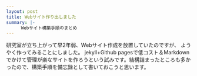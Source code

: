 ```yaml
---
layout: post
title: Webサイト作り出しました
summary: |-
    　Webサイト構築手順のまとめ
---
```

研究室が立ち上がって早2年弱、Webサイト作成を放置していたのですが、
ようやく作ってみることにしました。
jekyll+Github pagesで低コスト＆Markdownでかけて管理が楽なサイトを作ろうという試みです。結構詰まったところも多かったので、構築手順を備忘録として書いておこうと思います。


